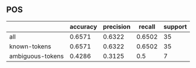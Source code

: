 
## POS

|                  | accuracy | precision | recall | support |
|------------------|----------|-----------|--------|---------|
| all              | 0.6571   | 0.6322    | 0.6502 | 35      |
| known-tokens     | 0.6571   | 0.6322    | 0.6502 | 35      |
| ambiguous-tokens | 0.4286   | 0.3125    | 0.5    | 7       |

